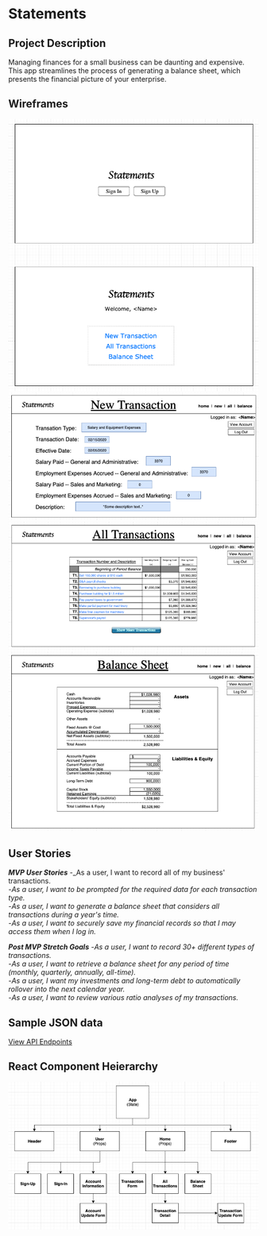 # Statements

## Project Description

Managing finances for a small business can be daunting and expensive. This app streamlines the process of generating a balance sheet, which presents the financial picture of your enterprise.

## Wireframes
![Home Page](/readme-images/png/home-page-wireframe-png.png)
![Transaction Form](/readme-images/png/transaction-form-wireframe-png.png)
![All Transactions](/readme-images/png/all-transactions-wireframe-png.png)
![Balance Sheet](/readme-images/png/balance-sheet-wireframe-png.png)


## User Stories

_**MVP User Stories**_ 
-_As a user, I want to record all of my business' transactions.  
-_As a user, I want to be prompted for the required data for each transaction type._  
-_As a user, I want to generate a balance sheet that considers all transactions during a year's time._  
-_As a user, I want to securely save my financial records so that I may access them when I log in._  

_**Post MVP Stretch Goals**_ 
-_As a user, I want to record 30+ different types of transactions._  
-_As a user, I want to retrieve a balance sheet for any period of time (monthly, quarterly, annually, all-time)._  
-_As a user, I want my investments and long-term debt to automatically rollover into the next calendar year._  
-_As a user, I want to review various ratio analyses of my transactions._  

## Sample JSON data
[View API Endpoints](endpoints.md)

## React Component Heierarchy
![Component Hierarchy](/readme-images/png/component-tree-png.png)